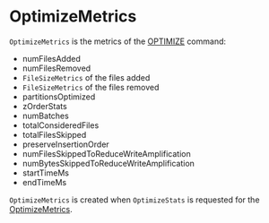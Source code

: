 # OptimizeMetrics

`OptimizeMetrics` is the metrics of the [OPTIMIZE](OptimizeTableCommandBase.md#output) command:

* <span id="numFilesAdded"> numFilesAdded
* <span id="numFilesRemoved"> numFilesRemoved
* <span id="filesAdded"> `FileSizeMetrics` of the files added
* <span id="filesRemoved"> `FileSizeMetrics` of the files removed
* <span id="partitionsOptimized"> partitionsOptimized
* <span id="zOrderStats"> zOrderStats
* <span id="numBatches"> numBatches
* <span id="totalConsideredFiles"> totalConsideredFiles
* <span id="totalFilesSkipped"> totalFilesSkipped
* <span id="preserveInsertionOrder"> preserveInsertionOrder
* <span id="numFilesSkippedToReduceWriteAmplification"> numFilesSkippedToReduceWriteAmplification
* <span id="numBytesSkippedToReduceWriteAmplification"> numBytesSkippedToReduceWriteAmplification
* <span id="startTimeMs"> startTimeMs
* <span id="endTimeMs"> endTimeMs

`OptimizeMetrics` is created when `OptimizeStats` is requested for the [OptimizeMetrics](OptimizeStats.md#toOptimizeMetrics).
